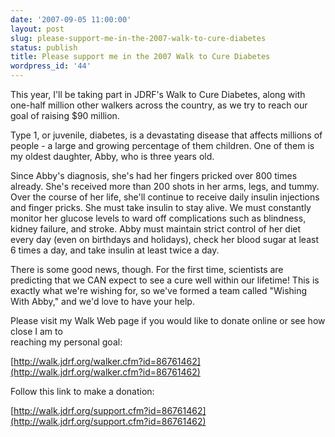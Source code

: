 ```yaml
---
date: '2007-09-05 11:00:00'
layout: post
slug: please-support-me-in-the-2007-walk-to-cure-diabetes
status: publish
title: Please support me in the 2007 Walk to Cure Diabetes
wordpress_id: '44'
---
```


This year, I'll be taking part in JDRF's Walk to Cure Diabetes, along with one-half million other walkers across the country, as we try to reach our goal of raising $90 million.  
  
Type 1, or juvenile, diabetes, is a devastating disease that affects millions of people - a large and growing percentage of them children. One of them is my oldest daughter, Abby, who is three years old.  
  
Since Abby's diagnosis, she's had her fingers pricked over 800 times already. She's received more than 200 shots in her arms, legs, and tummy. Over the course of her life, she'll continue to receive daily insulin injections and finger pricks. She must take insulin to stay alive. We must constantly monitor her glucose levels to ward off complications such as blindness, kidney failure, and stroke. Abby must maintain strict control of her diet every day (even on birthdays and holidays), check her blood sugar at least 6 times a day, and take insulin at least twice a day.  
  
There is some good news, though. For the first time, scientists are predicting that we CAN expect to see a cure well within our lifetime! This is exactly what we're wishing for, so we've formed a team called "Wishing With Abby," and we'd love to have your help.  
  
Please visit my Walk Web page if you would like to donate online or see how close I am to  
reaching my personal goal:  
  
[http://walk.jdrf.org/walker.cfm?id=86761462](http://walk.jdrf.org/walker.cfm?id=86761462)  
  
Follow this link to make a donation:  
  
[http://walk.jdrf.org/support.cfm?id=86761462](http://walk.jdrf.org/support.cfm?id=86761462)
